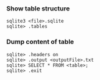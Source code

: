 ### Show table structure
```
sqlite3 <file>.sqlite
sqlite> .tables
```

### Dump content of table
```
sqlite> .headers on
sqlite> .output <outputFile>.txt
sqlite> SELECT * FROM <table>;
sqlite> .exit
```

